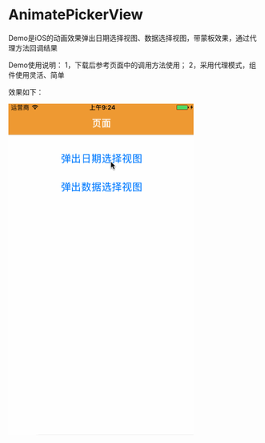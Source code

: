 # AnimatePickerView
Demo是iOS的动画效果弹出日期选择视图、数据选择视图，带蒙板效果，通过代理方法回调结果

Demo使用说明：
1，下载后参考页面中的调用方法使用；
2，采用代理模式，组件使用灵活、简单

效果如下：

<img src="https://github.com/youngerhaha/AnimatePickerView/blob/master/AnimatePickerView.gif" width="370" height="662" align="middle" />
